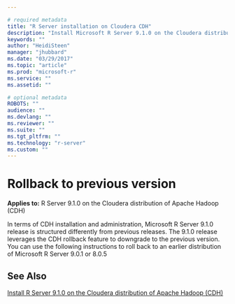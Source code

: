 ```yaml
---

# required metadata
title: "R Server installation on Cloudera CDH"
description: "Install Microsoft R Server 9.1.0 on the Cloudera distribution of Apache Hadoop (CDH)."
keywords: ""
author: "HeidiSteen"
manager: "jhubbard"
ms.date: "03/29/2017"
ms.topic: "article"
ms.prod: "microsoft-r"
ms.service: ""
ms.assetid: ""

# optional metadata
ROBOTS: ""
audience: ""
ms.devlang: ""
ms.reviewer: ""
ms.suite: ""
ms.tgt_pltfrm: ""
ms.technology: "r-server"
ms.custom: ""
---
```


# Rollback to previous version

**Applies to:** R Server 9.1.0 on the Cloudera distribution of Apache Hadoop (CDH)

In terms of CDH installation and administration, Microsoft R Server 9.1.0 release is structured differently from previous releases. The 9.1.0 release leverages the CDH rollback feature to downgrade to the previous version. You can use the following instructions to roll back to an earlier distribution of Microsoft R Server 9.0.1 or 8.0.5 




## See Also

[Install R Server 9.1.0 on the Cloudera distribution of Apache Hadoop (CDH)](rserver-install-cloudera.md)
